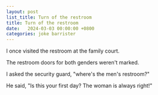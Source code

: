 ```yaml
---
layout: post
list_title: Turn of the restroom
title: Turn of the restroom
date:   2024-03-03 00:00:00 +0800
categories: joke barrister
---
```


I once visited the restroom at the family court.

The restroom doors for both genders weren't marked.

I asked the security guard, "where's the men's restroom?"

He said, "Is this your first day? The woman is always right!"
